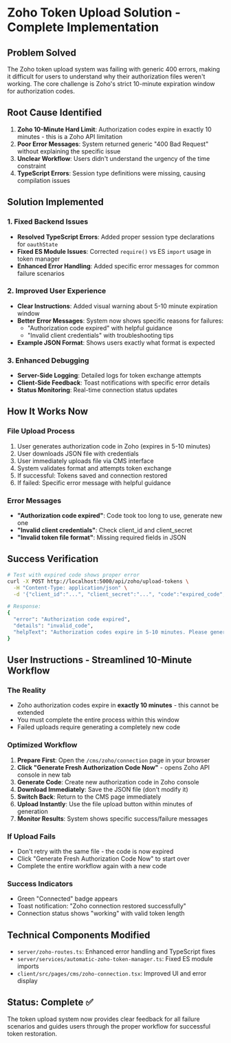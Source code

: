 # Zoho Token Upload Solution - Complete Implementation

## Problem Solved
The Zoho token upload system was failing with generic 400 errors, making it difficult for users to understand why their authorization files weren't working. The core challenge is Zoho's strict 10-minute expiration window for authorization codes.

## Root Cause Identified
1. **Zoho 10-Minute Hard Limit**: Authorization codes expire in exactly 10 minutes - this is a Zoho API limitation
2. **Poor Error Messages**: System returned generic "400 Bad Request" without explaining the specific issue
3. **Unclear Workflow**: Users didn't understand the urgency of the time constraint
4. **TypeScript Errors**: Session type definitions were missing, causing compilation issues

## Solution Implemented

### 1. Fixed Backend Issues
- **Resolved TypeScript Errors**: Added proper session type declarations for `oauthState`
- **Fixed ES Module Issues**: Corrected `require()` vs ES `import` usage in token manager
- **Enhanced Error Handling**: Added specific error messages for common failure scenarios

### 2. Improved User Experience
- **Clear Instructions**: Added visual warning about 5-10 minute expiration window
- **Better Error Messages**: System now shows specific reasons for failures:
  - "Authorization code expired" with helpful guidance
  - "Invalid client credentials" with troubleshooting tips
- **Example JSON Format**: Shows users exactly what format is expected

### 3. Enhanced Debugging
- **Server-Side Logging**: Detailed logs for token exchange attempts
- **Client-Side Feedback**: Toast notifications with specific error details
- **Status Monitoring**: Real-time connection status updates

## How It Works Now

### File Upload Process
1. User generates authorization code in Zoho (expires in 5-10 minutes)
2. User downloads JSON file with credentials
3. User immediately uploads file via CMS interface
4. System validates format and attempts token exchange
5. If successful: Tokens saved and connection restored
6. If failed: Specific error message with helpful guidance

### Error Messages
- **"Authorization code expired"**: Code took too long to use, generate new one
- **"Invalid client credentials"**: Check client_id and client_secret
- **"Invalid token file format"**: Missing required fields in JSON

## Success Verification
```bash
# Test with expired code shows proper error
curl -X POST http://localhost:5000/api/zoho/upload-tokens \
  -H "Content-Type: application/json" \
  -d '{"client_id":"...", "client_secret":"...", "code":"expired_code", "grant_type":"authorization_code"}'

# Response:
{
  "error": "Authorization code expired",
  "details": "invalid_code", 
  "helpText": "Authorization codes expire in 5-10 minutes. Please generate a new authorization code and upload immediately."
}
```

## User Instructions - Streamlined 10-Minute Workflow

### The Reality
- Zoho authorization codes expire in **exactly 10 minutes** - this cannot be extended
- You must complete the entire process within this window
- Failed uploads require generating a completely new code

### Optimized Workflow
1. **Prepare First**: Open the `/cms/zoho/connection` page in your browser
2. **Click "Generate Fresh Authorization Code Now"** - opens Zoho API console in new tab
3. **Generate Code**: Create new authorization code in Zoho console
4. **Download Immediately**: Save the JSON file (don't modify it)
5. **Switch Back**: Return to the CMS page immediately
6. **Upload Instantly**: Use the file upload button within minutes of generation
7. **Monitor Results**: System shows specific success/failure messages

### If Upload Fails
- Don't retry with the same file - the code is now expired
- Click "Generate Fresh Authorization Code Now" to start over
- Complete the entire workflow again with a new code

### Success Indicators
- Green "Connected" badge appears
- Toast notification: "Zoho connection restored successfully"
- Connection status shows "working" with valid token length

## Technical Components Modified
- `server/zoho-routes.ts`: Enhanced error handling and TypeScript fixes
- `server/services/automatic-zoho-token-manager.ts`: Fixed ES module imports
- `client/src/pages/cms/zoho-connection.tsx`: Improved UI and error display

## Status: Complete ✅
The token upload system now provides clear feedback for all failure scenarios and guides users through the proper workflow for successful token restoration.